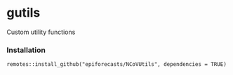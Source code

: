 # gutils
Custom utility functions

### Installation
`remotes::install_github("epiforecasts/NCoVUtils", dependencies = TRUE)`
